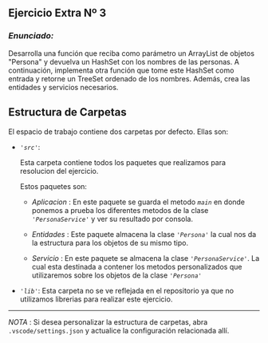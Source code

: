 ## Ejercicio Extra Nº 3

### *Enunciado:*
<p> 

Desarrolla una función que reciba como parámetro un ArrayList de objetos "Persona" y devuelva un HashSet
con los nombres de las personas. A continuación, implementa otra función que tome este HashSet como entrada y
retorne un TreeSet ordenado de los nombres. Además, crea las entidades y servicios necesarios.

</p>

## Estructura de Carpetas

El espacio de trabajo contiene dos carpetas por defecto.
Ellas son:

+ *`'src'`*:
    <p>Esta carpeta contiene todos los paquetes que realizamos para resolucion del ejercicio.</p>

    Estos paquetes son:
    + *Aplicacion* : En este paquete se guarda el metodo *`main`* en donde ponemos a prueba los diferentes metodos de la clase *`'PersonaService'`* y ver su resultado por consola.

    + *Entidades* : Este paquete almacena la clase *`'Persona'`* la cual nos da la estructura para los objetos de su mismo tipo.

    + *Servicio* : En este paquete se almacena la clase *`'PersonaService'`*. La cual esta destinada a contener los metodos personalizados que utilizaremos sobre los objetos de la clase *`'Persona'`*

+ *`'lib'`*: Esta carpeta no se ve reflejada en el repositorio ya que no utilizamos librerias para realizar este ejercicio.

---

*NOTA* : Si desea personalizar la estructura de carpetas, abra `.vscode/settings.json` y actualice la configuración relacionada allí.
